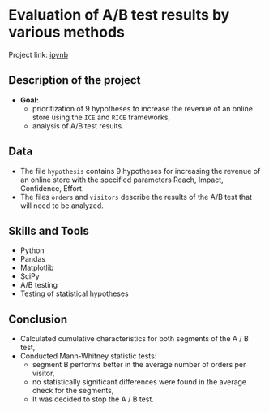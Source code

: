 # Evaluation of A/B test results by various methods
Project link:
[ipynb](https://github.com/gaidds/portfolio/blob/main/Analysing%20AB%20test/project_a_b_test.ipynb)

## Description of the project

- **Goal:**
    - prioritization of 9 hypotheses to increase the revenue of an online store using the `ICE` and `RICE` frameworks,
    - analysis of A/B test results.
## Data
- The file `hypothesis` contains 9 hypotheses for increasing the revenue of an online store with the specified parameters Reach, Impact, Confidence, Effort.
- The files `orders` and `visitors` describe the results of the A/B test that will need to be analyzed.

## Skills and Tools
- Python
- Pandas
- Matplotlib
- SciPy
- A/B testing
- Testing of statistical hypotheses

## Conclusion

- Calculated cumulative characteristics for both segments of the A / B test,
- Conducted Mann-Whitney statistic tests:
     - segment B performs better in the average number of orders per visitor,
     - no statistically significant differences were found in the average check for the segments,
     - It was decided to stop the A / B test.
